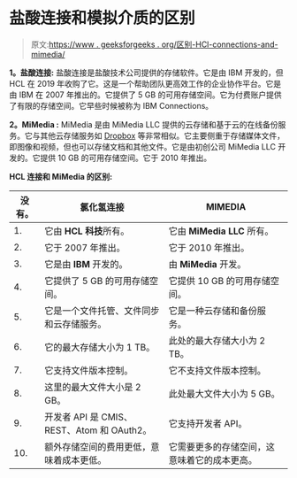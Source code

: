 # 盐酸连接和模拟介质的区别

> 原文:[https://www . geeksforgeeks . org/区别-HCl-connections-and-mimedia/](https://www.geeksforgeeks.org/difference-between-hcl-connections-and-mimedia/)

**1。盐酸连接:**
盐酸连接是盐酸技术公司提供的存储软件。它是由 IBM 开发的，但 HCL 在 2019 年收购了它。这是一个帮助团队更高效工作的企业协作平台。它是由 IBM 在 2007 年推出的。它提供了 5 GB 的可用存储空间。它为付费账户提供了有限的存储空间。它早些时候被称为 IBM Connections。

**2。MiMedia :**
MiMedia 是由 MiMedia LLC 提供的云存储和基于云的在线备份服务。它与其他云存储服务如 [Dropbox](https://www.geeksforgeeks.org/dropbox-an-introduction/) 等非常相似。它主要侧重于存储媒体文件，即图像和视频，但也可以存储文档和其他文件。它是由初创公司 MiMedia LLC 开发的。它提供 10 GB 的可用存储空间。它于 2010 年推出。

**HCL 连接和 MiMedia 的区别:**

<center>

| 没有。 | 氯化氢连接 | MIMEDIA |
| --- | --- | --- |
| 1. | 它由 **HCL 科技**所有。 | 它由 **MiMedia LLC** 所有。 |
| 2. | 它于 2007 年推出。 | 它于 2010 年推出。 |
| 3. | 它是由 **IBM** 开发的。 | 由 **MiMedia** 开发。 |
| 4. | 它提供了 5 GB 的可用存储空间。 | 它提供 10 GB 的可用存储空间。 |
| 5. | 它是一个文件托管、文件同步和云存储服务。 | 它是一种云存储和备份服务。 |
| 6. | 它的最大存储大小为 1 TB。 | 此处的最大存储大小为 2 TB。 |
| 7. | 它支持文件版本控制。 | 它不支持文件版本控制。 |
| 8. | 这里的最大文件大小是 2 GB。 | 此处最大文件大小为 5 GB。 |
| 9. | 开发者 API 是 CMIS、REST、Atom 和 OAuth2。 | 它支持开发者 API。 |
| 10. | 额外存储空间的费用更低，意味着成本更低。 | 它需要更多的存储空间，这意味着它的成本更高。 |

</center>